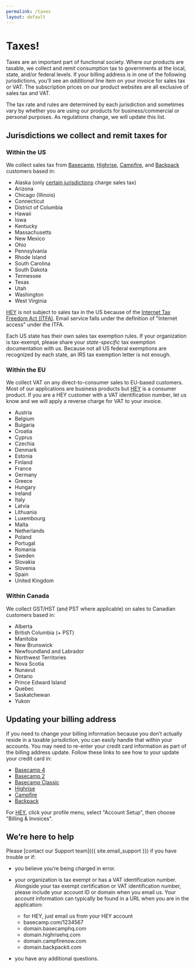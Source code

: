 ```yaml
---
permalink: /taxes
layout: default
---
```


# Taxes!

Taxes are an important part of functional society. Where our products are taxable, we collect and remit consumption tax to governments at the local, state, and/or federal levels. If your billing address is in one of the following jurisdictions, you’ll see an *additional* line item on your invoice for sales tax or VAT. The subscription prices on our product websites are all exclusive of sales tax and VAT.

The tax rate and rules are determined by each jurisdiction and sometimes vary by whether you are using our products for business/commercial or personal purposes. As regulations change, we will update this list.

## Jurisdictions we collect and remit taxes for

### Within the US
We collect sales tax from [Basecamp](https://basecamp.com/), [Highrise](https://highrisehq.com/), [Campfire](https://basecamp.com/retired/campfire), and [Backpack](https://basecamp.com/retired/backpack) customers based in:

* Alaska (only [certain jurisdictions](https://arsstc.munirevs.com/show-page/?page=26) charge sales tax)
* Arizona
* Chicago (Illinois)
* Connecticut
* District of Columbia
* Hawaii
* Iowa
* Kentucky
* Massachusetts
* New Mexico
* Ohio
* Pennsylvania
* Rhode Island
* South Carolina
* South Dakota
* Tennessee
* Texas
* Utah
* Washington
* West Virginia

[HEY](https://hey.com/) is not subject to sales tax in the US because of the [Internet Tax Freedom Act (ITFA)](https://uscode.house.gov/view.xhtml?req=(title:47%20section:151%20edition:prelim)). Email service falls under the definition of "Internet access" under the ITFA.

Each US state has their own sales tax exemption rules. If your organization is tax-exempt, please share your *state-specific* tax exemption documentation with us. Because not all US federal exemptions are recognized by each state, an IRS tax exemption letter is not enough.

### Within the EU
We collect VAT on any direct-to-consumer sales to EU-based customers. Most of our applications are business products but [HEY](https://hey.com/) is a consumer product. If you are a HEY customer with a VAT identification number, let us know and we will apply a reverse charge for VAT to your invoice.

* Austria
* Belgium
* Bulgaria
* Croatia
* Cyprus
* Czechia
* Denmark
* Estonia
* Finland
* France
* Germany
* Greece
* Hungary
* Ireland
* Italy
* Latvia
* Lithuania
* Luxembourg
* Malta
* Netherlands
* Poland
* Portugal
* Romania
* Sweden
* Slovakia
* Slovenia
* Spain
* United Kingdom

### Within Canada
We collect GST/HST (and PST where applicable) on sales to Canadian customers based in:

* Alberta
* British Columbia (+ PST)
* Manitoba
* New Brunswick
* Newfoundland and Labrador
* Northwest Territories
* Nova Scotia
* Nunavut
* Ontario
* Prince Edward Island
* Quebec
* Saskatchewan
* Yukon

## Updating your billing address
If you need to change your billing information because you don’t actually reside in a taxable jurisdiction, you can easily handle that within your accounts. You may need to re-enter your credit card information as part of the billing address update. Follow these links to see how to your update your credit card in:

* [Basecamp 4](https://3.basecamp-help.com/article/101-handling-billing-and-invoices#update)
* [Basecamp 2](https://2.basecamp-help.com/article/241-billing-info-and-plan-upgrades#credit-card)
* [Basecamp Classic](https://classic.basecamp-help.com/article/593-payment-invoices#update-card)
* [Highrise](https://support.highrise-help.com/article/298-change-credit-card)
* [Campfire](https://support.campfire-help.com/article/148-how-do-i-update-or-change-our-credit-card)
* [Backpack](https://support.backpack-help.com/article/283-how-do-we-update-or-change-the-credit-card-you-re-billing)

For [HEY](https://hey.com), click your profile menu, select "Account Setup", then choose "Billing & Invoices".

## We’re here to help
Please [contact our Support team]({{ site.email_support }}) if you have trouble or if:

* you believe you’re being charged in error.
* your organization is tax exempt or has a VAT identification number. Alongside your tax exempt certification or VAT identification number, please include your account ID or domain when you email us. Your account information can typically be found in a URL when you are in the application:
  * for HEY, just email us from your HEY account
  * basecamp.com/<span class="highlight">1234567</span>
  * <span class="highlight">domain</span>.basecamphq.com
  * <span class="highlight">domain</span>.highrisehq.com
  * <span class="highlight">domain</span>.campfirenow.com
  * <span class="highlight">domain</span>.backpackit.com

* you have any additional questions.
